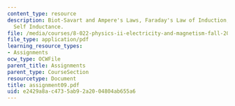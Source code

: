 ```yaml
---
content_type: resource
description: Biot-Savart and Ampere's Laws, Faraday's Law of Induction, Mutual and
  Self Inductance.
file: /media/courses/8-022-physics-ii-electricity-and-magnetism-fall-2002/e2429a8ac4735ab92a2004804ab655a6_assignment09.pdf
file_type: application/pdf
learning_resource_types:
- Assignments
ocw_type: OCWFile
parent_title: Assignments
parent_type: CourseSection
resourcetype: Document
title: assignment09.pdf
uid: e2429a8a-c473-5ab9-2a20-04804ab655a6
---
```

